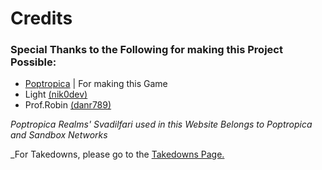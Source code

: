 # Credits

### Special Thanks to the Following for making this Project Possible:
- [Poptropica](https://poptropica.com) | For making this Game
- Light [(nik0dev)](https://github.com/nik0dev) 
- Prof.Robin [(danr789)](https://github.com/danr789)


_Poptropica Realms' Svadilfari used in this Website Belongs to Poptropica and Sandbox Networks_

_For Takedowns, please go to the [Takedowns Page.](https://danr789.github.io/pop/#/takedowns)